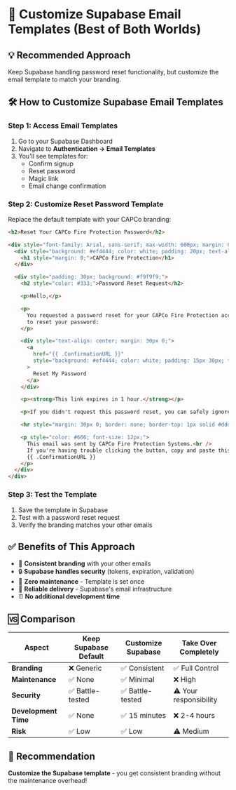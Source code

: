 # 🎨 Customize Supabase Email Templates (Best of Both Worlds)

## 💡 **Recommended Approach**

Keep Supabase handling password reset functionality, but customize the email template to match your branding.

## 🛠 **How to Customize Supabase Email Templates**

### **Step 1: Access Email Templates**

1. Go to your Supabase Dashboard
2. Navigate to **Authentication → Email Templates**
3. You'll see templates for:
   - Confirm signup
   - Reset password
   - Magic link
   - Email change confirmation

### **Step 2: Customize Reset Password Template**

Replace the default template with your CAPCo branding:

```html
<h2>Reset Your CAPCo Fire Protection Password</h2>

<div style="font-family: Arial, sans-serif; max-width: 600px; margin: 0 auto;">
  <div style="background: #ef4444; color: white; padding: 20px; text-align: center;">
    <h1 style="margin: 0;">CAPCo Fire Protection</h1>
  </div>

  <div style="padding: 30px; background: #f9f9f9;">
    <h2 style="color: #333;">Password Reset Request</h2>

    <p>Hello,</p>

    <p>
      You requested a password reset for your CAPCo Fire Protection account. Click the button below
      to reset your password:
    </p>

    <div style="text-align: center; margin: 30px 0;">
      <a
        href="{{ .ConfirmationURL }}"
        style="background: #ef4444; color: white; padding: 15px 30px; text-decoration: none; border-radius: 5px; display: inline-block;"
      >
        Reset My Password
      </a>
    </div>

    <p><strong>This link expires in 1 hour.</strong></p>

    <p>If you didn't request this password reset, you can safely ignore this email.</p>

    <hr style="margin: 30px 0; border: none; border-top: 1px solid #ddd;" />

    <p style="color: #666; font-size: 12px;">
      This email was sent by CAPCo Fire Protection Systems.<br />
      If you're having trouble clicking the button, copy and paste this URL into your browser:<br />
      {{ .ConfirmationURL }}
    </p>
  </div>
</div>
```

### **Step 3: Test the Template**

1. Save the template in Supabase
2. Test with a password reset request
3. Verify the branding matches your other emails

## ✅ **Benefits of This Approach**

- 🎨 **Consistent branding** with your other emails
- 🔒 **Supabase handles security** (tokens, expiration, validation)
- 🚀 **Zero maintenance** - Template is set once
- 📧 **Reliable delivery** - Supabase's email infrastructure
- ⏰ **No additional development time**

## 🆚 **Comparison**

| Aspect               | Keep Supabase Default | Customize Supabase | Take Over Completely   |
| -------------------- | --------------------- | ------------------ | ---------------------- |
| **Branding**         | ❌ Generic            | ✅ Consistent      | ✅ Full Control        |
| **Maintenance**      | ✅ None               | ✅ Minimal         | ❌ High                |
| **Security**         | ✅ Battle-tested      | ✅ Battle-tested   | ⚠️ Your responsibility |
| **Development Time** | ✅ None               | ✅ 15 minutes      | ❌ 2-4 hours           |
| **Risk**             | ✅ Low                | ✅ Low             | ⚠️ Medium              |

## 🎯 **Recommendation**

**Customize the Supabase template** - you get consistent branding without the maintenance overhead!
